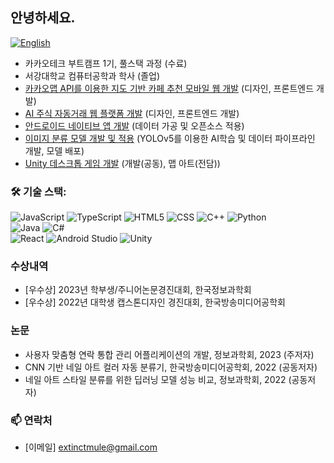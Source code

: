 ## 안녕하세요.

[![English](https://img.shields.io/badge/-English-lightpink)](README.en.md)


- 카카오테크 부트캠프 1기, 풀스택 과정 (수료)
- 서강대학교 컴퓨터공학과 학사 (졸업)
- [카카오맵 API를 이용한 지도 기반 카페 추천 모바일 웹 개발](https://github.com/KTB-7/pinpung-frontend) (디자인, 프론트엔드 개발)
- [AI 주식 자동거래 웹 플랫폼 개발](https://github.com/KakaoTech-14/ant-helper-front) (디자인, 프론트엔드 개발)
- [안드로이드 네이티브 앱 개발](https://github.com/CodeFactorizers/Project-Insubunhae) (데이터 가공 및 오픈소스 적용)
- [이미지 분류 모델 개발 및 적용](https://github.com/Nail-Auto-Tagging/color_yolo) (YOLOv5를 이용한 AI학습 및 데이터 파이프라인 개발, 모델 배포)
- [Unity 데스크톱 게임 개발](https://github.com/2023GameStudio-allagro/al-lag-ro) (개발(공동), 맵 아트(전담))

### 🛠️ 기술 스택:

![JavaScript](https://img.shields.io/badge/javascript-%23323330.svg?style=for-the-badge&logo=javascript&logoColor=%23F7DF1E)
![TypeScript](https://img.shields.io/badge/typescript-%23007ACC.svg?style=for-the-badge&logo=typescript&logoColor=white)
![HTML5](https://img.shields.io/badge/html5-%23E34F26.svg?style=for-the-badge&logo=html5&logoColor=white)
![CSS](https://img.shields.io/badge/css-%231572B6.svg?style=for-the-badge&logo=css&logoColor=white)
![C++](https://img.shields.io/badge/c++-%2300599C.svg?style=for-the-badge&logo=c%2B%2B&logoColor=white)
![Python](https://img.shields.io/badge/python-3670A0?style=for-the-badge&logo=python&logoColor=ffdd54)
</br>
![Java](https://img.shields.io/badge/java-%23ED8B00.svg?style=for-the-badge&logo=openjdk&logoColor=white)
![C#](https://img.shields.io/badge/c%23-%23239120.svg?style=for-the-badge&logo=csharp&logoColor=white)
</br>
![React](https://shields.io/badge/react-black?logo=react&style=for-the-badge)
![Android Studio](https://img.shields.io/badge/Android-3DDC84?style=flat-square&logo=android&logoColor=white)
![Unity](https://img.shields.io/badge/unity-%23000000.svg?style=for-the-badge&logo=unity&logoColor=white)

### 수상내역

- [우수상] 2023년 학부생/주니어논문경진대회, 한국정보과학회
- [우수상] 2022년 대학생 캡스톤디자인 경진대회, 한국방송미디어공학회

### 논문

- 사용자 맞춤형 연락 통합 관리 어플리케이션의 개발, 정보과학회, 2023 (주저자)
- CNN 기반 네일 아트 컬러 자동 분류기, 한국방송미디어공학회, 2022 (공동저자)
- 네일 아트 스타일 분류를 위한 딥러닝 모델 성능 비교, 정보과학회, 2022 (공동저자)

### 📫 연락처

- [이메일] extinctmule@gmail.com

